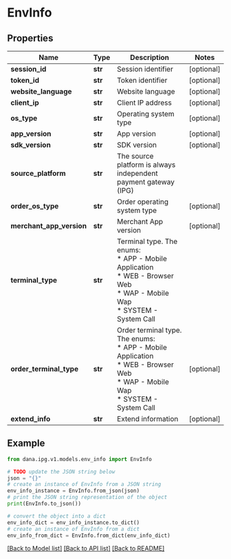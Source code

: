 # EnvInfo


## Properties

Name | Type | Description | Notes
------------ | ------------- | ------------- | -------------
**session_id** | **str** | Session identifier | [optional] 
**token_id** | **str** | Token identifier | [optional] 
**website_language** | **str** | Website language | [optional] 
**client_ip** | **str** | Client IP address | [optional] 
**os_type** | **str** | Operating system type | [optional] 
**app_version** | **str** | App version | [optional] 
**sdk_version** | **str** | SDK version | [optional] 
**source_platform** | **str** | The source platform is always independent payment gateway (IPG) | 
**order_os_type** | **str** | Order operating system type | [optional] 
**merchant_app_version** | **str** | Merchant App version | [optional] 
**terminal_type** | **str** | Terminal type. The enums:<br /> * APP - Mobile Application<br /> * WEB - Browser Web<br /> * WAP - Mobile Wap<br /> * SYSTEM - System Call<br />  | 
**order_terminal_type** | **str** | Order terminal type. The enums:<br /> * APP - Mobile Application<br /> * WEB - Browser Web<br /> * WAP - Mobile Wap<br /> * SYSTEM - System Call<br />  | [optional] 
**extend_info** | **str** | Extend information | [optional] 

## Example

```python
from dana.ipg.v1.models.env_info import EnvInfo

# TODO update the JSON string below
json = "{}"
# create an instance of EnvInfo from a JSON string
env_info_instance = EnvInfo.from_json(json)
# print the JSON string representation of the object
print(EnvInfo.to_json())

# convert the object into a dict
env_info_dict = env_info_instance.to_dict()
# create an instance of EnvInfo from a dict
env_info_from_dict = EnvInfo.from_dict(env_info_dict)
```
[[Back to Model list]](../README.md#documentation-for-models) [[Back to API list]](../README.md#documentation-for-api-endpoints) [[Back to README]](../README.md)


